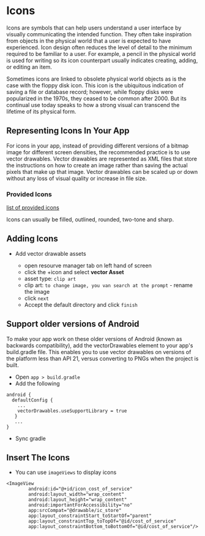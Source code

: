 # Icons

Icons are symbols that can help users understand a user interface by visually communicating the intended function. They often take inspiration from objects in the physical world that a user is expected to have experienced. Icon design often reduces the level of detail to the minimum required to be familiar to a user. For example, a pencil in the physical world is used for writing so its icon counterpart usually indicates creating, adding, or editing an item.

Sometimes icons are linked to obsolete physical world objects as is the case with the floppy disk icon. This icon is the ubiquitous indication of saving a file or database record; however, while floppy disks were popularized in the 1970s, they ceased to be common after 2000. But its continual use today speaks to how a strong visual can transcend the lifetime of its physical form.

## Representing Icons In Your App

For icons in your app, instead of providing different versions of a bitmap image for different screen densities, the recommended practice is to use vector drawables. Vector drawables are represented as XML files that store the instructions on how to create an image rather than saving the actual pixels that make up that image. Vector drawables can be scaled up or down without any loss of visual quality or increase in file size.

### Provided Icons

[list of provided icons](https://fonts.google.com/icons?selected=Material+Icons)

Icons can usually be filled, outlined, rounded, two-tone and sharp.

## Adding Icons

- Add vector drawable assets 

    - open resourve manager tab on left hand of screen
    - click the +icon and select **vector Asset**
    - asset type: `clip art`
    - clip art: `to change image, you van search at the prompt`    - rename the image 
    - click `next`
    - Accept the default directory and click `finish`


## Support older versions of Android

To make your app work on these older versions of Android (known as backwards compatibility), add the vectorDrawables element to your app's build.gradle file. This enables you to use vector drawables on versions of the platform less than API 21, versus converting to PNGs when the project is built.

- Open `app > build.gradle`
- Add the following

```
android {
  defaultConfig {
    ...
    vectorDrawables.useSupportLibrary = true
   }
   ...
}
```

- Sync gradle

## Insert The Icons

- You can use `imageViews` to display icons

```
<ImageView
        android:id="@+id/icon_cost_of_service"
        android:layout_width="wrap_content"
        android:layout_height="wrap_content"
        android:importantForAccessibility="no"
        app:srcCompat="@drawable/ic_store"
        app:layout_constraintStart_toStartOf="parent"
        app:layout_constraintTop_toTopOf="@id/cost_of_service"
        app:layout_constraintBottom_toBottomOf="@id/cost_of_service"/>
```




